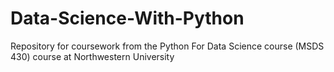 # Data-Science-With-Python
Repository for coursework from the Python For Data Science course (MSDS 430) course at Northwestern University
